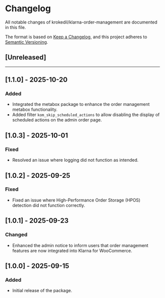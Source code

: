 # Changelog

All notable changes of krokedil/klarna-order-management are documented in this file.

The format is based on [Keep a Changelog](https://keepachangelog.com/en/1.0.0/),
and this project adheres to [Semantic Versioning](https://semver.org/spec/v2.0.0.html).

## [Unreleased]

------------------
## [1.1.0] - 2025-10-20

### Added

* Integrated the metabox package to enhance the order management metabox functionality.
* Added filter `kom_skip_scheduled_actions` to allow disabling the display of scheduled actions on the admin order page.

## [1.0.3] - 2025-10-01

### Fixed

* Resolved an issue where logging did not function as intended.

## [1.0.2] - 2025-09-25

### Fixed

* Fixed an issue where High-Performance Order Storage (HPOS) detection did not function correctly.

## [1.0.1] - 2025-09-23

### Changed

* Enhanced the admin notice to inform users that order management features are now integrated into Klarna for WooCommerce.

## [1.0.0] - 2025-09-15

### Added

* Initial release of the package.
